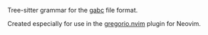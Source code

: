 Tree-sitter grammar for the [gabc](https://gregorio-project.github.io/gabc/index) file format.

Created especially for use in the [gregorio.nvim](https://github.com/AlexHarter/gregorio.nvim) plugin for Neovim.
